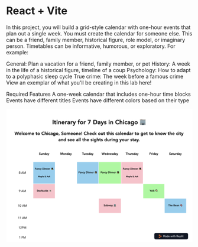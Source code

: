 # React + Vite

In this project, you will build a grid-style calendar with one-hour events that plan out a single week. You must create the calendar for someone else. This can be a friend, family member, historical figure, role model, or imaginary person. Timetables can be informative, humorous, or exploratory. For example:

General: Plan a vacation for a friend, family member, or pet
History: A week in the life of a historical figure, timeline of a coup
Psychology: How to adapt to a polyphasic sleep cycle
True crime: The week before a famous crime
View an exemplar of what you'll be creating in this lab here!

Required Features
A one-week calendar that includes one-hour time blocks
Events have different titles
Events have different colors based on their type

<img src='./timetabled.png' title='Video Walkthrough' width='' alt='Video Walkthrough' />
